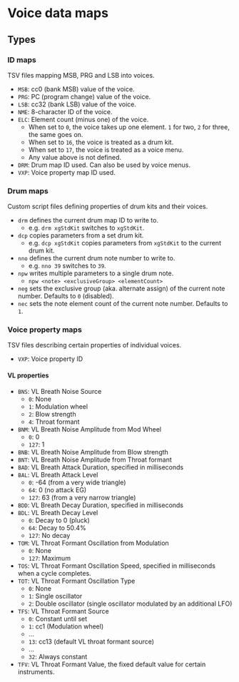 # Voice data maps
## Types
### ID maps
TSV files mapping MSB, PRG and LSB into voices.

- `MSB`: cc0 (bank MSB) value of the voice.
- `PRG`: PC (program change) value of the voice.
- `LSB`: cc32 (bank LSB) value of the voice.
- `NME`: 8-character ID of the voice.
- `ELC`: Element count (minus one) of the voice.
  - When set to `0`, the voice takes up one element. `1` for two, `2` for three, the same goes on.
  - When set to `16`, the voice is treated as a drum kit.
  - When set to `17`, the voice is treated as a voice menu.
  - Any value above is not defined.
- `DRM`: Drum map ID used. Can also be used by voice menus.
- `VXP`: Voice property map ID used.

### Drum maps
Custom script files defining properties of drum kits and their voices.

- `drm` defines the current drum map ID to write to.
  - e.g. `drm xgStdKit` switches to `xgStdKit`.
- `dcp` copies parameters from a set drum kit.
  - e.g. `dcp xgStdKit` copies parameters from `xgStdKit` to the current drum kit.
- `nno` defines the current drum note number to write to.
  - e.g. `nno 39` switches to `39`.
- `npw` writes multiple parameters to a single drum note.
  - `npw <note> <exclusiveGroup> <elementCount>`
- `neg` sets the exclusive group (aka. alternate assign) of the current note number. Defaults to `0` (disabled).
- `nec` sets the note element count of the current note number. Defaults to `1`.

### Voice property maps
TSV files describing certain properties of individual voices.

- `VXP`: Voice property ID

#### VL properties
- `BNS`: VL Breath Noise Source
  - `0`: None
  - `1`: Modulation wheel
  - `2`: Blow strength
  - `4`: Throat formant
- `BNM`: VL Breath Noise Amplitude from Mod Wheel
  - `0`: 0
  - `127`: 1
- `BNB`: VL Breath Noise Amplitude from Blow strength
- `BNT`: VL Breath Noise Amplitude from Throat formant
- `BAD`: VL Breath Attack Duration, specified in milliseconds
- `BAL`: VL Breath Attack Level
  - `0`: -64 (from a very wide triangle)
  - `64`: 0 (no attack EG)
  - `127`: 63 (from a very narrow triangle)
- `BDD`: VL Breath Decay Duration, specified in milliseconds
- `BDL`: VL Breath Decay Level
  - `0`: Decay to 0 (pluck)
  - `64`: Decay to 50.4%
  - `127`: No decay
- `TOM`: VL Throat Formant Oscillation from Modulation
  - `0`: None
  - `127`: Maximum
- `TOS`: VL Throat Formant Oscillation Speed, specified in milliseconds when a cycle completes.
- `TOT`: VL Throat Formant Oscillation Type
  - `0`: None
  - `1`: Single oscillator
  - `2`: Double oscillator (single oscillator modulated by an additional LFO)
- `TFS`: VL Throat Formant Source
  - `0`: Constant until set
  - `1`: cc1 (Modulation wheel)
  - ...
  - `13`: cc13 (default VL throat formant source)
  - ...
  - `32`: Always constant
- `TFV`: VL Throat Formant Value, the fixed default value for certain instruments.
